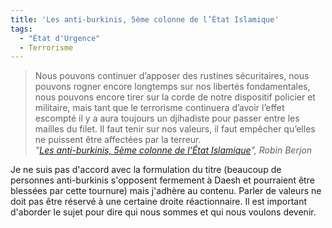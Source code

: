 ```yaml
---
title: 'Les anti-burkinis, 5ème colonne de l’État Islamique'
tags:
  - "État d'Urgence"
  - Terrorisme
---
```


> Nous pouvons continuer d’apposer des rustines sécuritaires, nous pouvons
> rogner encore longtemps sur nos libertés fondamentales, nous pouvons encore
> tirer sur la corde de notre dispositif policier et militaire, mais tant que le
> terrorisme continuera d’avoir l’effet escompté il y a aura toujours un
> djihadiste pour passer entre les mailles du filet. Il faut tenir sur nos
> valeurs, il faut empêcher qu’elles ne puissent être affectées par la
> terreur.  
> <cite>"[Les anti-burkinis, 5ème colonne de l’État Islamique](http://berjon.com/burkiniban/)",
> Robin Berjon</cite>

Je ne suis pas d'accord avec la formulation du titre (beaucoup de personnes
anti-burkinis s'opposent fermement à Daesh et pourraient être blessées par cette
tournure) mais j'adhère au contenu. Parler de valeurs ne doit pas être réservé à
une certaine droite réactionnaire. Il est important d'aborder le sujet pour dire
qui nous sommes et qui nous voulons devenir.
